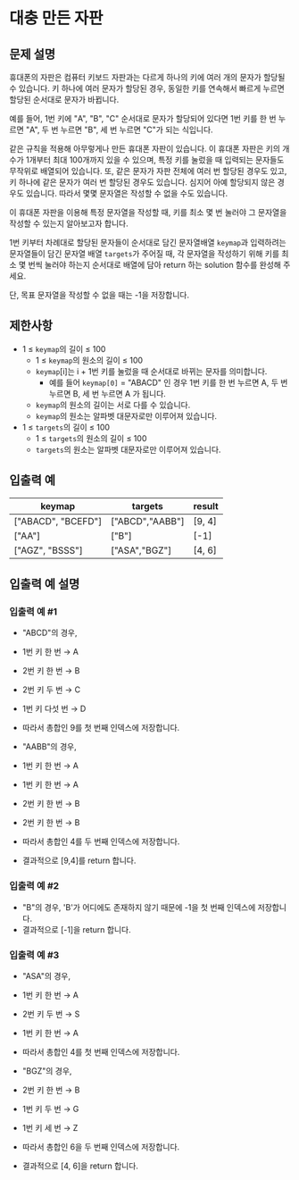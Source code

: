 # 대충 만든 자판

## 문제 설명
휴대폰의 자판은 컴퓨터 키보드 자판과는 다르게 하나의 키에 여러 개의 문자가 할당될 수 있습니다. 키 하나에 여러 문자가 할당된 경우, 동일한 키를 연속해서 빠르게 누르면 할당된 순서대로 문자가 바뀝니다.

예를 들어, 1번 키에 "A", "B", "C" 순서대로 문자가 할당되어 있다면 1번 키를 한 번 누르면 "A", 두 번 누르면 "B", 세 번 누르면 "C"가 되는 식입니다.

같은 규칙을 적용해 아무렇게나 만든 휴대폰 자판이 있습니다. 이 휴대폰 자판은 키의 개수가 1개부터 최대 100개까지 있을 수 있으며, 특정 키를 눌렀을 때 입력되는 문자들도 무작위로 배열되어 있습니다. 또, 같은 문자가 자판 전체에 여러 번 할당된 경우도 있고, 키 하나에 같은 문자가 여러 번 할당된 경우도 있습니다. 심지어 아예 할당되지 않은 경우도 있습니다. 따라서 몇몇 문자열은 작성할 수 없을 수도 있습니다.

이 휴대폰 자판을 이용해 특정 문자열을 작성할 때, 키를 최소 몇 번 눌러야 그 문자열을 작성할 수 있는지 알아보고자 합니다.

1번 키부터 차례대로 할당된 문자들이 순서대로 담긴 문자열배열 `keymap`과 입력하려는 문자열들이 담긴 문자열 배열 `targets`가 주어질 때, 각 문자열을 작성하기 위해 키를 최소 몇 번씩 눌러야 하는지 순서대로 배열에 담아 return 하는 solution 함수를 완성해 주세요.

단, 목표 문자열을 작성할 수 없을 때는 -1을 저장합니다.

## 제한사항

* 1 ≤ `keymap`의 길이 ≤ 100
  * 1 ≤ `keymap`의 원소의 길이 ≤ 100
  * `keymap`[i]는 i + 1번 키를 눌렀을 때 순서대로 바뀌는 문자를 의미합니다.
    * 예를 들어 `keymap[0]` = "ABACD" 인 경우 1번 키를 한 번 누르면 A, 두 번 누르면 B, 세 번 누르면 A 가 됩니다.
  * `keymap`의 원소의 길이는 서로 다를 수 있습니다.
  * `keymap`의 원소는 알파벳 대문자로만 이루어져 있습니다.
* 1 ≤ `targets`의 길이 ≤ 100
  * 1 ≤ `targets`의 원소의 길이 ≤ 100
  * `targets`의 원소는 알파벳 대문자로만 이루어져 있습니다.
  
## 입출력 예

| keymap | targets | result |
|---|---|---|
| ["ABACD", "BCEFD"] | ["ABCD","AABB"] | [9, 4] |
| ["AA"] | ["B"] | [-1] |
| ["AGZ", "BSSS"] | ["ASA","BGZ"] | [4, 6] |

## 입출력 예 설명

### 입출력 예 #1

* "ABCD"의 경우,
* 1번 키 한 번 → A
* 2번 키 한 번 → B
* 2번 키 두 번 → C
* 1번 키 다섯 번 → D
* 따라서 총합인 9를 첫 번째 인덱스에 저장합니다.

* "AABB"의 경우,
* 1번 키 한 번 → A
* 1번 키 한 번 → A
* 2번 키 한 번 → B
* 2번 키 한 번 → B
* 따라서 총합인 4를 두 번째 인덱스에 저장합니다.

* 결과적으로 [9,4]를 return 합니다.
  
### 입출력 예 #2

* "B"의 경우, 'B'가 어디에도 존재하지 않기 때문에 -1을 첫 번째 인덱스에 저장합니다.
* 결과적으로 [-1]을 return 합니다.

### 입출력 예 #3

* "ASA"의 경우,
* 1번 키 한 번 → A
* 2번 키 두 번 → S
* 1번 키 한 번 → A
* 따라서 총합인 4를 첫 번째 인덱스에 저장합니다.
  
* "BGZ"의 경우,
* 2번 키 한 번 → B
* 1번 키 두 번 → G
* 1번 키 세 번 → Z
* 따라서 총합인 6을 두 번째 인덱스에 저장합니다.
* 결과적으로 [4, 6]을 return 합니다.
